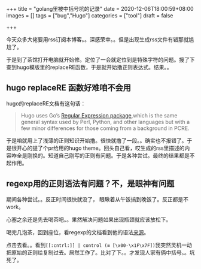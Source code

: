 +++
title = "golang里被中括号坑的记录"
date = 2020-12-06T18:00:59+08:00
images = []
tags = ["bug","Hugo"]
categories = ["tool"]
draft = false

+++

今天众多大佬要用rss订阅本博客。。深感荣幸。。但是出现生成rss文件有错那就尴尬了。

于是到了茶馆打开电脑就开始修。定位了一会就定位到是特殊字符的问题。搜了下查到hugo模版里的replaceRE函数，于是就开始撸正则表达式。结果。。

## hugo replaceRE 函数好难咱不会用

hugo的replaceRE文档有这句话：

> Hugo uses Go’s [Regular Expression package](https://golang.org/pkg/regexp/),which is the same general syntax used by Perl, Python, and other languages but with a few minor differences for those coming from a background in PCRE.

于是咱就用上了浅薄的正则知识开始撸。很快就撸了一段。。确实也不报错了。于是很开心的提了个pr给用的hugo theme。回头自己看，哎生成的rss里描述的内容咋全是刚换的。知道自己刚写的正则有问题。于是各种尝试。最终的结果都是不起作用。

## regexp用的正则语法有问题？不，是眼神有问题

期间各种尝试。。反正时间很快就没了， 眼瞅着从午饭搞到晚饭了。反正都是不work。

心塞之余还是先去喝茶吧。。果然解决问题如果出现瓶颈就应该放松下。

喝完几泡茶，回到座位，看regexp的文档看到他的语法[来源](https://github.com/google/re2/wiki/Syntax)。

点击去看。。看到`[[:cntrl:]] | control (≡ [\x00-\x1F\x7F])`我突然灵机一动把原始的正则给复制过去。居然工作了。比对了下。。才发现人家有俩中括号。。坑死了。
